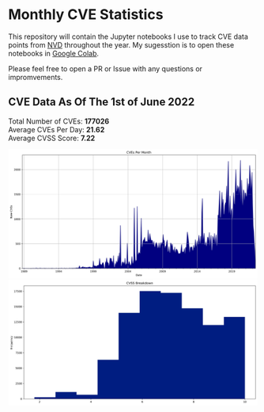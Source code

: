 # Monthly CVE Statistics

This repository will contain the Jupyter notebooks I use to track CVE data points from [NVD](https://nvd.nist.gov/) throughout the year. My sugesstion is to open these notebooks in [Google Colab](https://colab.research.google.com).

Please feel free to open a PR or Issue with any questions or impromvements.

## CVE Data As Of The 1st of June 2022

Total Number of CVEs: **177026**<br/>
Average CVEs Per Day: **21.62**<br/>
Average CVSS Score: **7.22**<br/>

![CVE Graph](All.jpg "CVE Graph")<br/>
![CVSS Graph](AllCVSS.jpg "CVSS Graph")
